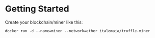 Getting Started
===============

Create your blockchain/miner like this:

```
docker run -d --name=miner --network=ether italomaia/truffle-miner
```